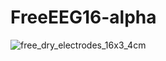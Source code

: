 # FreeEEG16-alpha
![free_dry_electrodes_16x3_4cm](https://raw.githubusercontent.com/neuroidss/FreeEEG16-alpha/main/Screenshot%20from%202023-02-18%2004-36-43.png)
